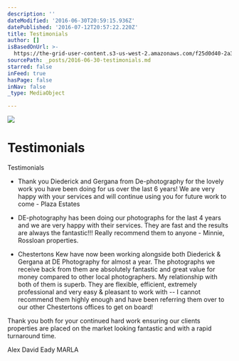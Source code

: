```yaml
---
description: ''
dateModified: '2016-06-30T20:59:15.936Z'
datePublished: '2016-07-12T20:57:22.220Z'
title: Testimonials
author: []
isBasedOnUrl: >-
  https://the-grid-user-content.s3-us-west-2.amazonaws.com/f25d0d40-2a33-41bb-b2aa-38a95387a4e3.png
sourcePath: _posts/2016-06-30-testimonials.md
starred: false
inFeed: true
hasPage: false
inNav: false
_type: MediaObject

---
```

![](https://the-grid-user-content.s3-us-west-2.amazonaws.com/f25d0d40-2a33-41bb-b2aa-38a95387a4e3.png)

# Testimonials

Testimonials

* Thank you Diederick and Gergana from De-photography for the lovely work you have been doing for us over the last 6 years! We are very happy with your services and will continue using you for future work to come - Plaza Estates

* DE-photography has been doing our photographs for the last 4 years and we are very happy with their services. They are fast and the results are always the fantastic!!! Really recommend them to anyone - Minnie, Rossloan properties.

* Chestertons Kew have now been working alongside both Diederick & Gergana at DE Photography for almost a year. The photographs we receive back from them are absolutely fantastic and great value for money compared to other local photographers. My relationship with both of them is superb. They are flexible, efficient, extremely professional and very easy & pleasant to work with -- I cannot recommend them highly enough and have been referring them over to our other Chestertons offices to get on board!

Thank you both for your continued hard work ensuring our clients properties are placed on the market looking fantastic and with a rapid turnaround time.

Alex David Eady MARLA